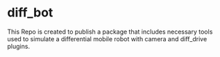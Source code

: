 # diff_bot
This Repo is created to publish a package that includes necessary tools used to simulate a differential mobile robot with camera and diff_drive plugins.
